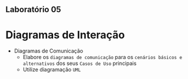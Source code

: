 ## Laboratório 05

# Diagramas de Interação

* Diagramas de Comunicação
  * Elabore os `diagramas de comunicação` para os `cenários básicos e alternativos` dos seus `Casos de Uso` principais
  * Utilize diagramação `UML`
